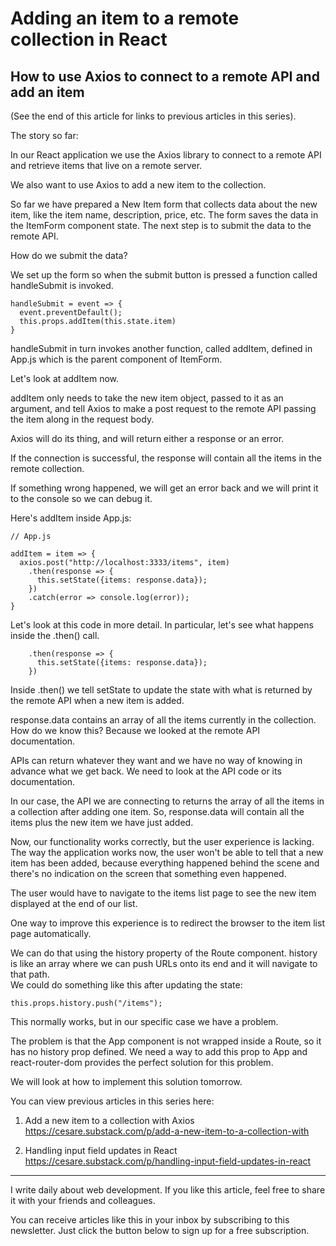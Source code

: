 # Adding an item to a remote collection in React
## How to use Axios to connect to a remote API and add an item

(See the end of this article for links to previous articles in this series).

The story so far:

In our React application we use the Axios library to connect to a remote API and retrieve items that live on a remote server.

We also want to use Axios to add a new item to the collection.

So far we have prepared a New Item form that collects data about the new item, like the item name, description, price, etc.
The form saves the data in the ItemForm component state.
The next step is to submit the data to the remote API.

How do we submit the data?

We set up the form so when the submit button is pressed a function called handleSubmit is invoked.

```
handleSubmit = event => {
  event.preventDefault();
  this.props.addItem(this.state.item)
}
```

handleSubmit in turn invokes another function, called addItem, defined in App.js which is the parent component of ItemForm. 

Let's look at addItem now.

addItem only needs to take the new item object, passed to it as an argument, and tell Axios to make a post request to the remote API passing the item along in the request body.

Axios will do its thing, and will return either a response or an error.

If the connection is successful, the response will contain all the items in the remote collection.

If something wrong happened, we will get an error back and we will print it to the console so we can debug it.

Here's addItem inside App.js:

```
// App.js

addItem = item => {
  axios.post("http://localhost:3333/items", item)
    .then(response => {
      this.setState({items: response.data});
    })
    .catch(error => console.log(error));
}
```

Let's look at this code in more detail. In particular, let's see what happens inside the .then() call.


```
    .then(response => {
      this.setState({items: response.data});
    })
```

Inside .then() we tell setState to update the state with what is returned by the remote API when a new item is added.

response.data contains an array of all the items currently in the collection.  How do we know this? Because we looked at the remote API documentation. 

APIs can return whatever they want and we have no way of knowing in advance what we get back. We need to look at the API code or its documentation.

In our case, the API we are connecting to returns the array of all the items in a collection after adding one item. So, response.data will contain all the items plus the new item we have just added.

Now, our functionality works correctly, but the user experience is lacking. 
The way the application works now, the user won't be able to tell that a new item has been added, because everything happened behind the scene and there's no indication on the screen that something even happened.

The user would have to navigate to the items list page to see the new item displayed at the end of our list.

One way to improve this experience is to redirect the browser to the item list page automatically.

We can do that using the history property of the Route component. 
history is like an array where we can push URLs onto its end and it will navigate to that path.  
We could do something like this after updating the state:

```
this.props.history.push("/items");
```

This normally works, but in our specific case we have a problem.

The problem is that the App component is not wrapped inside a Route, so it has no history prop defined. We need a way to add this prop to App and react-router-dom provides the perfect solution for this problem.

We will look at how to implement this solution tomorrow.

You can view previous articles in this series here:

1. Add a new item to a collection with Axios
https://cesare.substack.com/p/add-a-new-item-to-a-collection-with

2. Handling input field updates in React
https://cesare.substack.com/p/handling-input-field-updates-in-react


---

I write daily about web development. If you like this article, feel free to share it with your friends and colleagues. 

You can receive articles like this in your inbox by subscribing to this newsletter. Just click the button below to sign up for a free subscription.
